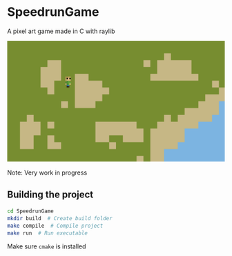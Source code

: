 # SpeedrunGame

A pixel art game made in C with raylib

![Screenshot of game (WIP)](screenshot.png)

Note: Very work in progress

## Building the project

```bash
cd SpeedrunGame
mkdir build  # Create build folder
make compile  # Compile project
make run  # Run executable
```

Make sure `cmake` is installed
